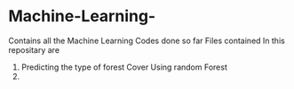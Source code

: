 # Machine-Learning-
Contains all the Machine Learning Codes done so far
Files contained In this repositary are
1. Predicting the type of forest Cover Using random Forest
2.
